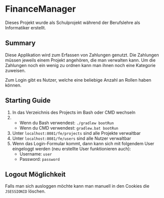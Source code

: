 # FinanceManager
Dieses Projekt wurde als Schulprojekt während der Berufslehre als Informatiker erstellt.

## Summary
Diese Applikation wird zum Erfassen von Zahlungen genutzt. Die Zahlungen müssen jeweils einem Projekt angehören, die man verwalten kann. Um die Zahlungen noch ein wenig zu ordnen kann man ihnen noch eine Kategorie zuweisen.

Zum Login gibt es Nutzer, welche eine beliebige Anzahl an Rollen haben können.

## Starting Guide
1. In das Verzeichnis des Projects im Bash oder CMD wechseln
2.  - Wenn du Bash verwendest: `./gradlew bootRun`
    - Wenn du CMD verwendest: `gradlew.bat bootRun`
3. Unter `localhost:8081/fe/projects` sind alle Projekte verwaltbar
4. Unter `localhost:8081/fe/users` sind alle Nutzer verwaltbar
5. Wenn das Login-Formular kommt, dann kann sich mit folgendem User eingeloggt werden (neu erstellte User funktionieren auch):
    - Username: `user`
    - Password: `password`
    
## Logout Möglichkeit
Falls man sich ausloggen möchte kann man manuell in den Cookies die `JSESSIONID` löschen.
